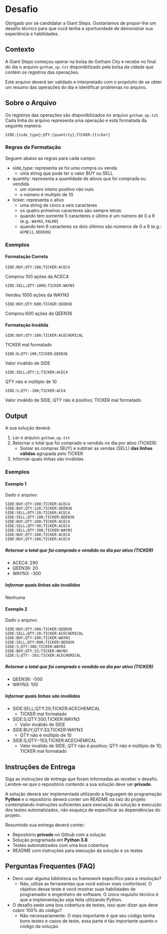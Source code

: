 # Desafio

Obrigado por se candidatar a Giant Steps. Gostaríamos de propor-lhe um desafio técnico para que você tenha a oportunidade de demonstrar sua experiência e habilidades.

## Contexto

A Giant Steps começou operar na bolsa de Gotham City e recebe no final do dia o arquivo `gotham_op.txt` disponibilizado pela bolsa da cidade que contém os registros das operações.

Este arquivo deverá ser validado e interpretado com o propósito de se obter um resumo das operações do dia e identificar problemas no arquivo.

## Sobre o Arquivo

Os registros das operações são disponibilizados no arquivo `gotham_op.txt`. Cada linha do arquivo representa uma operação e está formatada da seguinte maneira:

```
SIDE:{side_type};QTY:{quantity};TICKER:{ticker}
```
### Regras de Formatação

Seguem abaixo as regras para cada campo:
* side_type: representa se foi uma compra ou venda
  * uma string que pode ter o valor BUY ou SELL
* quantity: representa a quantidade de ativos que foi comprada ou vendida
  * um número inteiro positivo não nulo
  * o número é multiplo de 10
* ticker: representa o ativo
  * uma string de cinco a seis caracteres
  * os quatro primeiros caracteres são sempre letras
  * quando tem somente 5 caracteres o último é um número de 0 a 9 (e.g.: `WAYN3`, `PALM9`)
  * quando tem 6 caracteres os dois últimos são números de 0 a 9 (e.g.: `ACME11`, `QEEN36`)

### Exemplos
#### Formatação Correta

```
SIDE:BUY;QTY:100;TICKER:ACEC4
```
Comprou 100 ações da ACEC4

```
SIDE:SELL;QTY:1000;TICKER:WAYN3
```
Vendeu 1000 ações da WAYN3

```
SIDE:BUY;QTY:600;TICKER:QEEN36
```
Comprou 600 ações da QEEN36

#### Formatação Inválida

```
SIDE:BUY;QTY:100;TICKER:ACECHEMICAL
```
TICKER mal formatado

```
SIDE:B;QTY:100;TICKER:QEEN36
```
Valor inválido de SIDE

```
SIDE:SELL;QTY:2;TICKER:ACEC4
```
QTY não é múltiplo de 10

```
SIDE:S;QTY:-100;TICKER:ACE4
```
Valor inválido de SIDE; QTY não é positivo; TICKER mal formatado


## Output

A sua solução deverá:
1. Ler o arquivo `gotham_op.txt`
2. Retornar o total que foi comprado e vendido no dia por ativo (TICKER)
    * Somar as compras (BUY) e subtrair as vendas (SELL) **das linhas válidas** agrupada pelo TICKER
3. Informar quais linhas são inválidas

### Exemplos

 #### Exemplo 1

Dado o arquivo:
```
SIDE:BUY;QTY:100;TICKER:ACEC4
SIDE:BUY;QTY:120;TICKER:QEEN36
SIDE:SELL;QTY:20;TICKER:ACEC4
SIDE:SELL;QTY:100;TICKER:QEEN36
SIDE:BUY;QTY:100;TICKER:ACEC4
SIDE:SELL;QTY:90;TICKER:ACEC4
SIDE:SELL;QTY:300;TICKER:WAYN3
SIDE:BUY;QTY:100;TICKER:ACEC4
SIDE:BUY;QTY:100;TICKER:ACEC4
```

##### Retornar o total que foi comprado e vendido no dia por ativo (TICKER)
* ACEC4: 290
* QEEN36: 20
* WAYN3: -300

##### Informar quais linhas são inválidas
Nenhuma

#### Exemplo 2

Dado o arquivo:
```
SIDE:BUY;QTY:300;TICKER:QEEN36
SIDE:SELL;QTY:20;TICKER:ACECHEMICAL
SIDE:BUY;QTY:100;TICKER:WAYN3
SIDE:SELL;QTY:800;TICKER:QEEN36
SIDE:S;QTY:300;TICKER:WAYN3
SIDE:BUY;QTY:33;TICKER:WAYN3
SIDE:S;QTY:-103;TICKER:ACECHEMICAL
```

##### Retornar o total que foi comprado e vendido no dia por ativo (TICKER)
* QEEN36: -500
* WAYN3: 100

##### Informar quais linhas são inválidas
* SIDE:SELL;QTY:20;TICKER:ACECHEMICAL
  * TICKER mal formatado
* SIDE:S;QTY:300;TICKER:WAYN3
  * Valor inválido de SIDE
* SIDE:BUY;QTY:33;TICKER:WAYN3
  * QTY não é múltiplo de 10
* SIDE:S;QTY:-103;TICKER:ACECHEMICAL
  * Valor inválido de SIDE; QTY não é positivo; QTY não é múltiplo de 10; TICKER mal formatado



## Instruções de Entrega

Siga as instruções de entrega que foram informadas ao receber o desafio. Lembre-se que o repositório contendo a sua solução deve ser **privado**.

A solução deverá ser implementada utilizando a linguagem de programação **Python** e o repositório deverá conter um README na raíz do projeto contemplando instruções suficientes para execução da solução e execução dos testes automatizados, não esqueça de especificar as dependências do projeto.

Resumindo sua entrega deverá conter:
* Repositório **privado** no Github com a solução
* Solução programada em **Python 3.8**
* Testes automatizados com uma boa cobertura
* README com instruções para execução da solução e os testes

## Perguntas Frequentes (FAQ)
* Devo usar alguma biblioteca ou framework específico para a resolução?
  * Não, utilize as ferramentas que você estiver mais confortável. O objetivo desse teste é você mostrar suas habilidades de programador e engenheiro de software. O único requisito técnico é que a implementação seja feita utilizando Python.
* O desafio pede uma boa cobertura de testes, isso quer dizer que deve cobrir 100% do código?
  * Não necessariamente. O mais importante é que seu código tenha bons testes e casos de teste, essa parte é tão importante quanto o código da solução.
